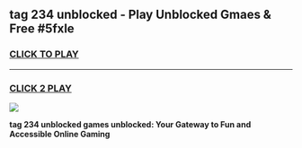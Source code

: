 
## tag 234 unblocked - Play Unblocked Gmaes & Free #5fxle
<h3>
<a href="https://news.freeplayer.one?title=tag_234_unblocked&ref=24F">CLICK TO PLAY</a></h3>
<hr>

<h3>
<a href="https://news.freeplayer.one?title=tag_234_unblocked&ref=24F">CLICK 2 PLAY</a>
  
</h3>

<a href="https://news.freeplayer.one?title=tag_234_unblocked&ref=24F/"><img src="https://clearcache.store/games.png"></a>


**tag 234 unblocked games unblocked: Your Gateway to Fun and Accessible Online Gaming**
